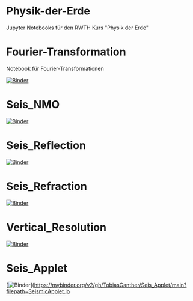 # Physik-der-Erde
Jupyter Notebooks für den RWTH Kurs "Physik der Erde"

# Fourier-Transformation
Notebook für Fourier-Transformationen

[![Binder](https://mybinder.org/badge_logo.svg)](https://mybinder.org/v2/gh/TobiasGanther/Fourier-Transformation/main?filepath=fourier_transform.ipynb)

# Seis_NMO

[![Binder](https://mybinder.org/badge_logo.svg)](https://mybinder.org/v2/gh/TobiasGanther/Seis_NMO/main?filepath=Seis_NMO.ipynb)

# Seis_Reflection

[![Binder](https://mybinder.org/badge_logo.svg)](https://mybinder.org/v2/gh/TobiasGanther/Seis_Reflection/main?filepath=Seis_Reflection.ipynb)

# Seis_Refraction

[![Binder](https://mybinder.org/badge_logo.svg)](https://mybinder.org/v2/gh/TobiasGanther/Seis_Refraction/main?filepath=Seis_Refraction.ipynb)

# Vertical_Resolution

[![Binder](https://mybinder.org/badge_logo.svg)](https://mybinder.org/v2/gh/TobiasGanther/Vertical_Resolution/main?filepath=Seis_VerticalResolution.ipynb)

# Seis_Applet

[![Binder](https://mybinder.org/badge_logo.svg)](https://mybinder.org/v2/gh/TobiasGanther/Seis_Applet/main?filepath=SeismicApplet.ip
